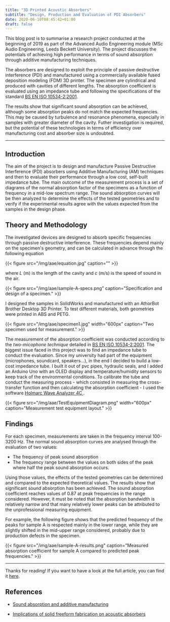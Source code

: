 ```yaml
---
title: "3D Printed Acoustic Absorbers"
subtitle: "Design, Production and Evaluation of PDI Absorbers"
date: 2020-06-10T08:45:42+01:00
draft: false 
---
```


This blog post is to summarise a research project conducted at the beginning of 2019 as part of the Advanced Audio Engineering module (MSc Audio Engineering, Leeds Beckett University). The project discusses the potentials of achieving high performance in terms of sound absorption through additive manufacturing techniques.

The absorbers are designed to exploit the principle of passive destructive interference (PDI) and manufactured using a commercially available fused deposition modeling (FDM) 3D printer. The specimen are cylindrical and produced with cavities of different lengths. The absorption coefficient is evaluated using an impedance tube and following the specifications of the standard [BS EN ISO 10534-2:2001](https://shop.bsigroup.com/ProductDetail?pid=000000000030069842).

The results show that significant sound absorption can be achieved, although some absorption peaks do not match the expected frequencies. This may be caused by turbulence and resonance phenomena, especially in samples with greater diameter of the cavity. Futher investigation is required, but the potential of these technologies in terms of efficiency over manufacturing cost and absorber size is undoubted.

---

## Introduction

The aim of the project is to design and manufacture Passive Destructive Interference (PDI) absorbers using Additive Manufacturing (AM) techniques and then to evaluate their performance through a low cost, self-built impedance tube. The main outcome of the measurement process is a set of diagrams of the normal absorption factor of the specimens as a function of frequency in a mid-low spectrum range. The sound absorption curves will be then analyzed to determine the effects of the tested geometries and to verify if the experimental results agree with the values expected from the samples in the design phase.


## Theory and Methodology

The investigated devices are designed to absorb specific frequencies through passive destructive interference. These frequencies depend mainly on the specimen's geometry, and can be calculated in advance through the following equation 

{{< figure src="/img/aae/equation.jpg" caption="" >}}

where *L* (m) is the length of the cavity and *c* (m/s) is the speed of sound in the air.

{{< figure src="/img/aae/sample-A-specs.png" caption="Specification and design of a specimen." >}}

I designed the samples in SolidWorks and manufactured with an AthorBot Brother Desktop 3D Printer. To test different materials, both geometries were printed in ABS and PETG.

{{< figure src="/img/aae/specimen1.jpg" width="600px" caption="Two specimen used for measurement." >}}


The measurement of the absorption coefficient was conducted according to the *two-micophone technique* detailed in [BS EN ISO 10534-2:2001](https://shop.bsigroup.com/ProductDetail?pid=000000000030069842). The biggest issue faced in this project was to find an impedance tube to conduct the evaluation. Since my university had part of the equipment (microphones, soundcard, speakers...), in the end I decided to build a low-cost impedance tube. I built it out of pvc pipes, hydraulic seals, and I added an Arduino Uno with an OLED display and temperature/humidity sensors to keep track of the environmental conditions. To calibrate the tube and conduct the measuring process - which consisted in measuring the cross-transfer function and then calculating the absorption coefficient - I used the software [Holmarc Wave Analyzer 4C ](https://www.holmarc.com/softwares/impedance_tube_software.rar).

{{< figure src="/img/aae/TestEquipmentDiagram.png" width="600px" caption="Measurement test equipment layout." >}}


## Findings 

For each specimen, measurements are taken in the frequency interval 100-3200 Hz. The normal sound absorption curves are analysed through the evaluation of two values: 

- The frequency of peak sound absorption
- The frequency range between the values on both sides of the peak where half the peak sound absorption occurs.

Using those values, the effects of the tested geometries can be determined and compared to the expected theoretical values. The results show that significant sound absorption has been achieved. The sound absorption coefficient reaches values of 0.87 at peak frequencies in the range considered. However, it must be noted that the absorption bandwidth is relatively narrow and that many relatively lower peaks can be attributed to the unprofessional measuring equipment.

For example, the following figure shows that the predicted frequency of the peaks for sample A is respected mainly in the lower range, while they are slightly shifted in the mid-upper range considered, probably due to production defects in the specimen.

{{< figure src="/img/aae/sample-A-results.png"  caption="Measured absorption coefficient for sample A compared to predicted peak frequencies." >}}

---

Thanks for reading! If you want to have a look at the full article, you can find it [here](https://www.researchgate.net/publication/343628647_Measurement_of_the_Absorption_Coefficient_for_Destructive_Interference_Absorbers_Produced_by_Additive_Manufacturing).

## References

- [Sound absorption and additive manufacturing](https://www.researchgate.net/publication/281005456_Sound_absorption_and_additive_manufacturing)

- [Implications of solid freeform fabrication on acoustic absorbers](https://www.emerald.com/insight/content/doi/10.1108/13552540710824805/full/html)
